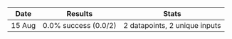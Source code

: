 | Date | Results | Stats |
| --- | --- | --- |
| 15 Aug  |  0.0% success (0.0/2) | 2 datapoints, 2 unique inputs |
